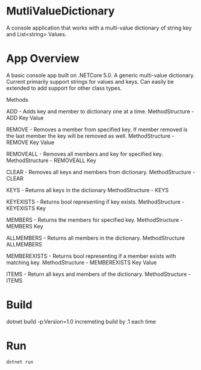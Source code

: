 # MutliValueDictionary
A console application that works with a multi-value dictionary of string key and List&lt;string> Values.

# App Overview

A basic console app built on .NETCore 5.0.
A generic multi-value dictionary. Current primarily support strings for values and keys. Can easily be extended to add support
for other class types.

Methods

ADD - Adds key and member to dictionary one at a time.
MethodStructure - ADD Key Value

REMOVE - Removes a member from specified key. If member removed is the last member the key will be removed as well.
MethodStructure - REMOVE Key Value

REMOVEALL - Removes all members and key for specified key.
MethodStructure - REMOVEALL Key

CLEAR - Removes all keys and members from dictionary.
MethodStructure - CLEAR

KEYS - Returns all keys in the dictionary
MethodStructure - KEYS

KEYEXISTS - Returns bool representing if key exists.
MethodStructure - KEYEXISTS Key

MEMBERS - Returns the members for specified key.
MethodStructure - MEMBERS Key

ALLMEMBERS - Returns all members in the dictionary. 
MethodStructure ALLMEMBERS

MEMBEREXISTS - Returns bool representing if a member exists with matching key.
MethodStructure - MEMBEREXISTS Key Value

ITEMS - Return all keys and members of the dictionary.
MethodStructure - ITEMS

# Build
  
  dotnet build -p:Version=1.0 incremeting build by .1 each time

# Run

`dotnet run`
